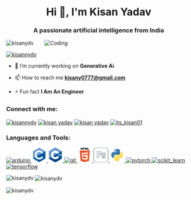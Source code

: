 
<h1 align="center">Hi 👋, I'm Kisan Yadav</h1>
<h3 align="center">A passionate artificial intelligence from India</h3>

<img align="right" alt="Coding" width="400" src="https://gifdb.com/images/high/coding-skills-loading-dk68v8z0hevjpuiv.gif">
<p align="left"> <img src="https://komarev.com/ghpvc/?username=kisanydv&label=Profile%20views&color=0e75b6&style=flat" alt="kisanydv" /> </p>

<p align="left"> <a href="https://twitter.com/kisannydv" target="blank"><img src="https://img.shields.io/twitter/follow/kisannydv?logo=twitter&style=for-the-badge" alt="kisannydv" /></a> </p>

- 🔭 I’m currently working on **Generative Ai**

- 📫 How to reach me **kisany0777@gmail.com**

- ⚡ Fun fact **I Am An Engineer**

<h3 align="left">Connect with me:</h3>
<p align="left">
<a href="https://twitter.com/kisannydv" target="blank"><img align="center" src="https://raw.githubusercontent.com/rahuldkjain/github-profile-readme-generator/master/src/images/icons/Social/twitter.svg" alt="kisannydv" height="30" width="40" /></a>
<a href="https://linkedin.com/in/kisan yadav" target="blank"><img align="center" src="https://raw.githubusercontent.com/rahuldkjain/github-profile-readme-generator/master/src/images/icons/Social/linked-in-alt.svg" alt="kisan yadav" height="30" width="40" /></a>
<a href="https://kaggle.com/kisan yadav" target="blank"><img align="center" src="https://raw.githubusercontent.com/rahuldkjain/github-profile-readme-generator/master/src/images/icons/Social/kaggle.svg" alt="kisan yadav" height="30" width="40" /></a>
<a href="https://instagram.com/its_kisan01" target="blank"><img align="center" src="https://raw.githubusercontent.com/rahuldkjain/github-profile-readme-generator/master/src/images/icons/Social/instagram.svg" alt="its_kisan01" height="30" width="40" /></a>
</p>

<h3 align="left">Languages and Tools:</h3>
<p align="left"> <a href="https://www.arduino.cc/" target="_blank" rel="noreferrer"> <img src="https://cdn.worldvectorlogo.com/logos/arduino-1.svg" alt="arduino" width="40" height="40"/> </a> <a href="https://www.cprogramming.com/" target="_blank" rel="noreferrer"> <img src="https://raw.githubusercontent.com/devicons/devicon/master/icons/c/c-original.svg" alt="c" width="40" height="40"/> </a> <a href="https://www.w3schools.com/cpp/" target="_blank" rel="noreferrer"> <img src="https://raw.githubusercontent.com/devicons/devicon/master/icons/cplusplus/cplusplus-original.svg" alt="cplusplus" width="40" height="40"/> </a> <a href="https://git-scm.com/" target="_blank" rel="noreferrer"> <img src="https://www.vectorlogo.zone/logos/git-scm/git-scm-icon.svg" alt="git" width="40" height="40"/> </a> <a href="https://www.w3.org/html/" target="_blank" rel="noreferrer"> <img src="https://raw.githubusercontent.com/devicons/devicon/master/icons/html5/html5-original-wordmark.svg" alt="html5" width="40" height="40"/> </a> <a href="https://www.photoshop.com/en" target="_blank" rel="noreferrer"> <img src="https://raw.githubusercontent.com/devicons/devicon/master/icons/photoshop/photoshop-line.svg" alt="photoshop" width="40" height="40"/> </a> <a href="https://www.python.org" target="_blank" rel="noreferrer"> <img src="https://raw.githubusercontent.com/devicons/devicon/master/icons/python/python-original.svg" alt="python" width="40" height="40"/> </a> <a href="https://pytorch.org/" target="_blank" rel="noreferrer"> <img src="https://www.vectorlogo.zone/logos/pytorch/pytorch-icon.svg" alt="pytorch" width="40" height="40"/> </a> <a href="https://scikit-learn.org/" target="_blank" rel="noreferrer"> <img src="https://upload.wikimedia.org/wikipedia/commons/0/05/Scikit_learn_logo_small.svg" alt="scikit_learn" width="40" height="40"/> </a> <a href="https://www.tensorflow.org" target="_blank" rel="noreferrer"> <img src="https://www.vectorlogo.zone/logos/tensorflow/tensorflow-icon.svg" alt="tensorflow" width="40" height="40"/> </a> </p>

<p><img align="left" src="https://github-readme-stats.vercel.app/api/top-langs?username=kisanydv&show_icons=true&locale=en&layout=compact" alt="kisanydv" /></p>

<p>&nbsp;<img align="center" src="https://github-readme-stats.vercel.app/api?username=kisanydv&show_icons=true&locale=en" alt="kisanydv" /></p>

<p><img align="center" src="https://github-readme-streak-stats.herokuapp.com/?user=kisanydv&" alt="kisanydv" /></p>
